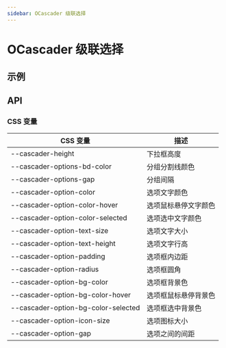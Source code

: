 ```yaml
---
sidebar: OCascader 级联选择
---
```


# OCascader 级联选择

## 示例

<!-- @usage CascaderUsage -->
<!-- @case CustomContainer -->

## API

### CSS 变量

| CSS 变量 | 描述 |
| --- | --- |
| \-\-cascader-height | 下拉框高度 |
| \-\-cascader-options-bd-color | 分组分割线颜色 |
| \-\-cascader-options-gap | 分组间隔 |
| \-\-cascader-option-color | 选项文字颜色 |
| \-\-cascader-option-color-hover | 选项鼠标悬停文字颜色 |
| \-\-cascader-option-color-selected | 选项选中文字颜色 |
| \-\-cascader-option-text-size | 选项文字大小 |
| \-\-cascader-option-text-height | 选项文字行高 |
| \-\-cascader-option-padding | 选项框内边距 |
| \-\-cascader-option-radius | 选项框圆角 |
| \-\-cascader-option-bg-color | 选项框背景色 |
| \-\-cascader-option-bg-color-hover | 选项框鼠标悬停背景色 |
| \-\-cascader-option-bg-color-selected | 选项框选中背景色 |
| \-\-cascader-option-icon-size | 选项图标大小 |
| \-\-cascader-option-gap | 选项之间的间距 |

<!-- @api OCascader -->
<!-- @api OCascaderPanel -->
